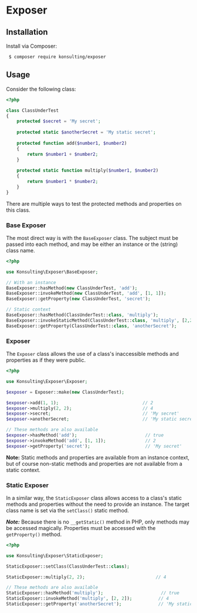 # Exposer

## Installation
Install via Composer:
```
 $ composer require konsulting/exposer
```

## Usage
Consider the following class:
```php
<?php

class ClassUnderTest
{
    protected $secret = 'My secret';
    
    protected static $anotherSecret = 'My static secret';
    
    protected function add($number1, $number2)
    {
        return $number1 + $number2;
    }
    
    protected static function multiply($number1, $number2)
    {
        return $number1 * $number2;
    }
}
```

There are multiple ways to test the protected methods and properties on this class.

### Base Exposer
The most direct way is with the `BaseExposer` class. 
The subject must be passed into each method, and may be either an instance or the (string) class name.

```php
<?php

use Konsulting\Exposer\BaseExposer;

// With an instance
BaseExposer::hasMethod(new ClassUnderTest, 'add');                          // true
BaseExposer::invokeMethod(new ClassUnderTest, 'add', [1, 1]);               // 2
BaseExposer::getProperty(new ClassUnderTest, 'secret');                     // 'My secret'

// Static context
BaseExposer::hasMethod(ClassUnderTest::class, 'multiply');                  // true
BaseExposer::invokeStaticMethod(ClassUnderTest::class, 'multiply', [2,2]);  // 4
BaseExposer::getProperty(ClassUnderTest::class, 'anotherSecret');           // 'My static secret'
```

### Exposer
The `Exposer` class allows the use of a class's inaccessible methods and properties as if they were public.

```php
<?php

use Konsulting\Exposer\Exposer;

$exposer = Exposer::make(new ClassUnderTest);

$exposer->add(1, 1);                                // 2
$exposer->multiply(2, 2);                           // 4
$exposer->secret;                                   // 'My secret'
$exposer->anotherSecret;                            // 'My static secret'

// These methods are also available
$exposer->hasMethod('add');                          // true
$exposer->invokeMethod('add', [1, 1]);               // 2
$exposer->getProperty('secret');                     // 'My secret'
```

**Note:** Static methods and properties are available from an instance context, but of course non-static methods and properties are not available from a static context.

### Static Exposer
In a similar way, the `StaticExposer` class allows access to a class's static methods and properties without the need to provide an instance.
The target class name is set via the `setClass()` static method.

***Note:*** Because there is no `__getStatic()` method in PHP, only methods may be accessed magically.
Properties must be accessed with the `getProperty()` method.
```php
<?php

use Konsulting\Exposer\StaticExposer;

StaticExposer::setClass(ClassUnderTest::class);

StaticExposer::multiply(2, 2);                           // 4

// These methods are also available
StaticExposer::hasMethod('multiply');                      // true
StaticExposer::invokeMethod('multiply', [2, 2]);          // 4
StaticExposer::getProperty('anotherSecret');              // 'My static secret'
```
